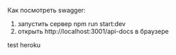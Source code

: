 Как посмотреть swagger:

1. запустить сервер npm run start:dev
2. открыть http://localhost:3001/api-docs в браузере

test heroku
